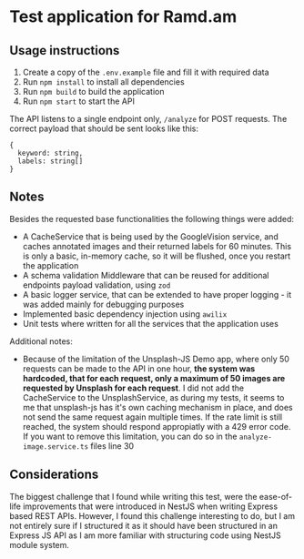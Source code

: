 # Test application for Ramd.am

## Usage instructions

1. Create a copy of the `.env.example` file and fill it with required data
2. Run `npm install` to install all dependencies
3. Run `npm build` to build the application
4. Run `npm start` to start the API

The API listens to a single endpoint only, `/analyze` for POST requests. The correct payload that should be sent looks like this:

```
{
  keyword: string,
  labels: string[]
}
```

## Notes

Besides the requested base functionalities the following things were added:

- A CacheService that is being used by the GoogleVision service, and caches annotated images and their returned labels for 60 minutes. This is only a basic, in-memory cache, so it will be flushed, once you restart the application
- A schema validation Middleware that can be reused for additional endpoints payload validation, using `zod`
- A basic logger service, that can be extended to have proper logging - it was added mainly for debugging purposes
- Implemented basic dependency injection using `awilix`
- Unit tests where written for all the services that the application uses

Additional notes:

- Because of the limitation of the Unsplash-JS Demo app, where only 50 requests can be made to the API in one hour, **the system was hardcoded, that for each request, only a maximum of 50 images are requested by Unsplash for each request**. I did not add the CacheService to the UnsplashService, as during my tests, it seems to me that unsplash-js has it's own caching mechanism in place, and does not send the same request again multiple times. If the rate limit is still reached, the system should respond appropiatly with a 429 error code. If you want to remove this limitation, you can do so in the `analyze-image.service.ts` files line 30

## Considerations

The biggest challenge that I found while writing this test, were the ease-of-life improvements that were introduced in NestJS when writing Express based REST APIs. However, I found this challenge interesting to do, but I am not entirely sure if I structured it as it should have been structured in an Express JS API as I am more familiar with structuring code using NestJS module system.